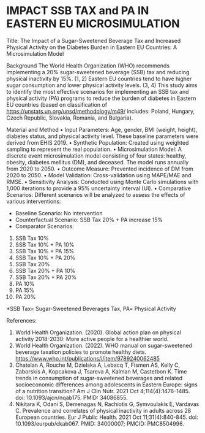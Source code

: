 # IMPACT SSB TAX and PA IN EASTERN EU MICROSIMULATION
Title: The Impact of a Sugar-Sweetened Beverage Tax and Increased Physical Activity on the Diabetes Burden in Eastern EU Countries: A Microsimulation Model


Background
The World Health Organization (WHO) recommends implementing a 20% sugar-sweetened beverage (SSB) tax and reducing physical inactivity by 15%. (1, 2) Eastern EU countries tend to have higher sugar consumption and lower physical activity levels. (3, 4) This study aims to identify the most effective scenarios for implementing an SSB tax and physical activity (PA) programs to reduce the burden of diabetes in Eastern EU countries (based on classification of https://unstats.un.org/unsd/methodology/m49/ includes: Poland, Hungary, Czech Republic, Slovakia, Romania, and Bulgaria).


Material and Method
•	Input Parameters: Age, gender, BMI (weight, height), diabetes status, and physical activity level. These baseline parameters were derived from EHIS 2019. 
•	Synthetic Population: Created using weighted sampling to represent the real population. 
•	Microsimulation Model: A discrete event microsimulation model consisting of four states: healthy, obesity, diabetes mellitus (DM), and deceased. The model runs annually from 2020 to 2050. 
•	Outcome Measure: Prevented incidence of DM from 2020 to 2050. 
•	Model Validation: Cross-validation using MAPE/MAE and RMSE. 
•	Sensitivity Analysis: Conducted using Monte Carlo simulations with 1,000 iterations to provide a 95% uncertainty interval (UI). 
•	Comparative Scenarios: Different scenarios will be analyzed to assess the effects of various interventions:
-	Baseline Scenario: No intervention 
-	Counterfactual Scenario: SSB Tax 20% + PA increase 15% 
-	Comparator Scenarios: 
1)	SSB Tax 10% 
2)	SSB Tax 10% + PA 10% 
3)	SSB Tax 10% + PA 15% 
4)	SSB Tax 10% + PA 20% 
5)	SSB Tax 20% 
6)	SSB Tax 20% + PA 10% 
7)	SSB Tax 20% + PA 20% 
8)	PA 10% 
9)	PA 15% 
10)	PA 20% 

*SSB Tax= Sugar-Sweetened Beverages Tax, PA= Physical Activity

References: 
1.	World Health Organization. (2020). Global action plan on physical activity 2018-2030: More active people for a healthier world. 
2.	World Health Organization. (2022). WHO manual on sugar-sweetened beverage taxation policies to promote healthy diets. https://www.who.int/publications/i/item/9789240062485
3.	Chatelan A, Rouche M, Dzielska A, Lebacq T, Fismen AS, Kelly C, Zaborskis A, Kopcakova J, Tsareva A, Kalman M, Castetbon K. Time trends in consumption of sugar-sweetened beverages and related socioeconomic differences among adolescents in Eastern Europe: signs of a nutrition transition? Am J Clin Nutr. 2021 Oct 4;114(4):1476-1485. doi: 10.1093/ajcn/nqab175. PMID: 34086855.
4.	Nikitara K, Odani S, Demenagas N, Rachiotis G, Symvoulakis E, Vardavas C. Prevalence and correlates of physical inactivity in adults across 28 European countries. Eur J Public Health. 2021 Oct 11;31(4):840-845. doi: 10.1093/eurpub/ckab067. PMID: 34000007; PMCID: PMC8504996.

